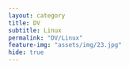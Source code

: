 ```yaml
---
layout: category
title: DV
subtitle: Linux
permalink: "DV/Linux"
feature-img: "assets/img/23.jpg"
hide: true
---
```

